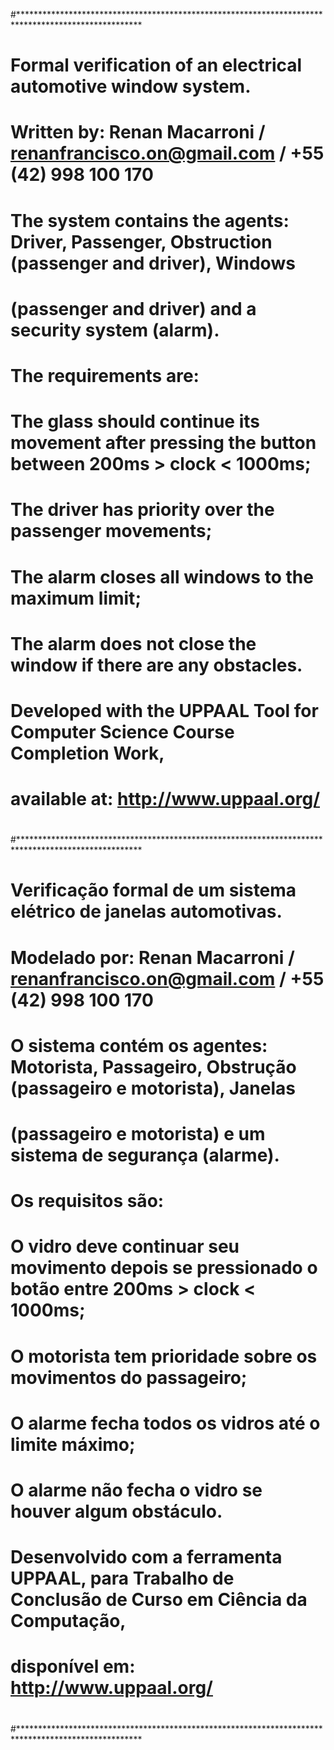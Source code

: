 #****************************************************************************************************
#
# Formal verification of an electrical automotive window system.
#
# Written by: Renan Macarroni / renanfrancisco.on@gmail.com / +55 (42) 998 100 170
# 
# The system contains the agents: Driver, Passenger, Obstruction (passenger and driver), Windows
# (passenger and driver) and a security system (alarm).
#
# The requirements are:
# The glass should continue its movement after pressing the button between 200ms > clock < 1000ms;
# The driver has priority over the passenger movements;
# The alarm closes all windows to the maximum limit;
# The alarm does not close the window if there are any obstacles.
#
# Developed with the UPPAAL Tool for Computer Science Course Completion Work,
# available at: http://www.uppaal.org/
#
#****************************************************************************************************
#
# Verificação formal de um sistema elétrico de janelas automotivas.
#
# Modelado por: Renan Macarroni / renanfrancisco.on@gmail.com / +55 (42) 998 100 170
#
# O sistema contém os agentes: Motorista, Passageiro, Obstrução (passageiro e motorista), Janelas
# (passageiro e motorista) e um sistema de segurança (alarme).
#
# Os requisitos são:
# O vidro deve continuar seu movimento depois se pressionado o botão entre 200ms > clock < 1000ms;
# O motorista tem prioridade sobre os movimentos do passageiro;
# O alarme fecha todos os vidros até o limite máximo;
# O alarme não fecha o vidro se houver algum obstáculo.
#
# Desenvolvido com a ferramenta UPPAAL, para Trabalho de Conclusão de Curso em Ciência da Computação,
# disponível em: http://www.uppaal.org/
#
#****************************************************************************************************
